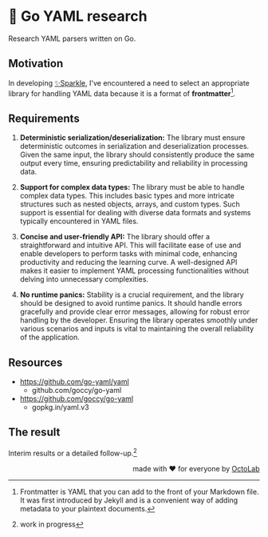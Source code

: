 # 🔬 Go YAML research

Research YAML parsers written on Go.

## Motivation

In developing [✨Sparkle](https://sparkle.wiki/), I've encountered
a need to select an appropriate library for handling YAML data
because it is a format of **frontmatter**[^1].

## Requirements

1. **Deterministic serialization/deserialization:** The library
must ensure deterministic outcomes in serialization and
deserialization processes. Given the same input, the library
should consistently produce the same output every time,
ensuring predictability and reliability in processing data.

2. **Support for complex data types:** The library must be able
to handle complex data types. This includes basic types and
more intricate structures such as nested objects, arrays, and
custom types. Such support is essential for dealing with
diverse data formats and systems typically encountered in YAML files.

3. **Concise and user-friendly API:** The library should offer
a straightforward and intuitive API. This will facilitate ease
of use and enable developers to perform tasks with minimal code,
enhancing productivity and reducing the learning curve.
A well-designed API makes it easier to implement YAML processing
functionalities without delving into unnecessary complexities.

4. **No runtime panics:** Stability is a crucial requirement,
and the library should be designed to avoid runtime panics.
It should handle errors gracefully and provide clear error messages,
allowing for robust error handling by the developer. Ensuring
the library operates smoothly under various scenarios and inputs
is vital to maintaining the overall reliability of the application.

## Resources

- https://github.com/go-yaml/yaml
  - github.com/goccy/go-yaml
- https://github.com/goccy/go-yaml
  - gopkg.in/yaml.v3

## The result

Interim results or a detailed follow-up.[^2]

<p align="right">made with ❤️ for everyone by <a href="https://www.octolab.org/">OctoLab</a></p>

[^1]: Frontmatter is YAML that you can add to the front of your Markdown file.
It was first introduced by Jekyll and is a convenient way of adding metadata
to your plaintext documents.

[^2]: work in progress
